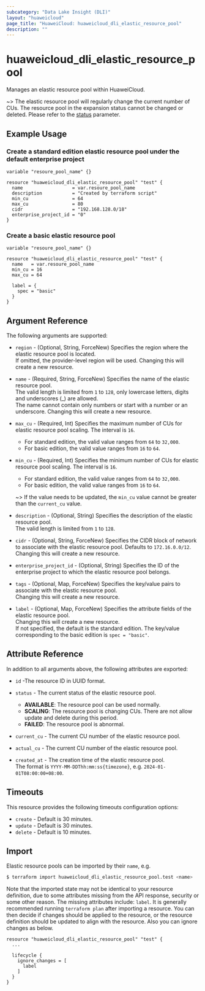 ```yaml
---
subcategory: "Data Lake Insight (DLI)"
layout: "huaweicloud"
page_title: "HuaweiCloud: huaweicloud_dli_elastic_resource_pool"
description: ""
---
```


# huaweicloud_dli_elastic_resource_pool

Manages an elastic resource pool within HuaweiCloud.

~> The elastic resource pool will regularly change the current number of CUs.
   The resource pool in the expansion status cannot be changed or deleted.
   Please refer to the [status](#dli_resource_pool_status) parameter.

## Example Usage

### Create a standard edition elastic resource pool under the default enterprise project

```hcl
variable "resoure_pool_name" {}

resource "huaweicloud_dli_elastic_resource_pool" "test" {
  name                  = var.resoure_pool_name
  description           = "Created by terraform script"
  min_cu                = 64
  max_cu                = 80
  cidr                  = "192.168.128.0/18"
  enterprise_project_id = "0"
}
```

### Create a basic elastic resource pool

```hcl
variable "resoure_pool_name" {}

resource "huaweicloud_dli_elastic_resource_pool" "test" {
  name   = var.resoure_pool_name
  min_cu = 16
  max_cu = 64

  label = {
    spec = "basic"
  }
}
```

## Argument Reference

The following arguments are supported:

* `region` - (Optional, String, ForceNew) Specifies the region where the elastic resource pool is located.  
  If omitted, the provider-level region will be used. Changing this will create a new resource.

* `name` - (Required, String, ForceNew) Specifies the name of the elastic resource pool.  
  The valid length is limited from `1` to `128`, only lowercase letters, digits and underscores (_) are allowed.  
  The name cannot contain only numbers or start with a number or an underscore.
  Changing this will create a new resource.

* `max_cu` - (Required, Int) Specifies the maximum number of CUs for elastic resource pool scaling.
  The interval is `16`.
  + For standard edition, the valid value ranges from `64` to `32,000`.
  + For basic edition, the valid value ranges from `16` to `64`.

* `min_cu` - (Required, Int) Specifies the minimum number of CUs for elastic resource pool scaling.
  The interval is `16`.
  + For standard edition, the valid value ranges from `64` to `32,000`.
  + For basic edition, the valid value ranges from `16` to `64`.

  ~> If the value needs to be updated, the `min_cu` value cannot be greater than the `current_cu` value.

* `description` - (Optional, String) Specifies the description of the elastic resource pool.  
  The valid length is limited from `1` to `128`.

* `cidr` - (Optional, String, ForceNew) Specifies the CIDR block of network to associate with the elastic resource pool.
  Defaults to `172.16.0.0/12`. Changing this will create a new resource.

* `enterprise_project_id` - (Optional, String) Specifies the ID of the enterprise project to which the elastic resource
  pool belongs.

* `tags` - (Optional, Map, ForceNew) Specifies the key/value pairs to associate with the elastic resource pool.  
  Changing this will create a new resource.

* `label` - (Optional, Map, ForceNew) Specifies the attribute fields of the elastic resource pool.  
  Changing this will create a new resource.  
  If not specified, the default is the standard edition. The key/value corresponding to the basic edition is `spec = "basic"`.

## Attribute Reference

In addition to all arguments above, the following attributes are exported:

* `id` -The resource ID in UUID format.

<a name="dli_resource_pool_status"></a>

* `status` - The current status of the elastic resource pool.

  + **AVAILABLE**: The resource pool can be used normally.
  + **SCALING**: The resource pool is changing CUs. There are not allow update and delete during this period.
  + **FAILED**: The resource pool is abnormal.

* `current_cu` - The current CU number of the elastic resource pool.

* `actual_cu` - The current CU number of the elastic resource pool.

* `created_at` - The creation time of the elastic resource pool.  
  The format is `YYYY-MM-DDThh:mm:ss{timezone}`, e.g. `2024-01-01T08:00:00+08:00`.

## Timeouts

This resource provides the following timeouts configuration options:

* `create` - Default is 30 minutes.
* `update` - Default is 30 minutes.
* `delete` - Default is 10 minutes.

## Import

Elastic resource pools can be imported by their `name`, e.g.

```bash
$ terraform import huaweicloud_dli_elastic_resource_pool.test <name>
```

Note that the imported state may not be identical to your resource definition, due to some attributes missing from the
API response, security or some other reason. The missing attributes include: `label`.
It is generally recommended running `terraform plan` after importing a resource.
You can then decide if changes should be applied to the resource, or the resource definition should be updated to
align with the resource. Also you can ignore changes as below.

```hcl
resource "huaweicloud_dli_elastic_resource_pool" "test" {
  ...

  lifecycle {
    ignore_changes = [
      label
    ]
  }
}
```
